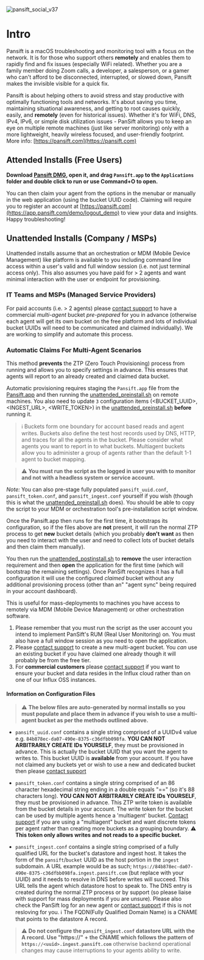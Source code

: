 ![pansift_social_v37](https://user-images.githubusercontent.com/4045949/153039199-940a88e8-1a62-4d78-9c74-48094f541336.jpg)

# Intro 

Pansift is a macOS troubleshooting and monitoring tool with a focus on the network. It is for those who support others **remotely** and enables them to rapidly find and fix issues (especially WiFi related). Whether you are a family member doing Zoom calls, a developer, a salesperson, or a gamer who can't afford to be disconnected, interrupted, or slowed down, Pansift makes the invisible visible for a quick fix.

Pansift is about helping others to avoid stress and stay productive with optimally functioning tools and networks. It's about saving you time, maintaining situational awareness, and getting to root causes quickly, easily, and **remotely** (even for historical issues). Whether it's for WiFi, DNS, IPv4, IPv6, or simple disk utilization issues - PanSift allows you to keep an eye on multiple remote machines (just like server monitoring) only with a more lightweight, heavily wireless focused, and user-friendly footprint. More info: [https://pansift.com](https://pansift.com) 
 
## Attended Installs (Free Users)

**Download [Pansift DMG](https://github.com/pansift/p3/raw/main/Pansift.dmg), open it, and drag `Pansift.app` to the `Applications` folder and double click to run or use Command+O to open.**

You can then claim your agent from the options in the menubar or manually in the web application (using the bucket UUID code). Claiming will require you to register an account at [https://pansift.com](https://app.pansift.com/demo/logout_demo) to view your data and insights. Happy troubleshooting!

## Unattended Installs (Company /  MSPs)

Unattended installs assume that an orchestration or MDM (Mobile Device Management) like platform is available to you including command line access within a user's valid and full window session (i.e. not just terminal access only). This also assumes you have paid for > 2 agents and want minimal interaction with the user or endpoint for provisioning.

### IT Teams and MSPs (Managed Service Providers)

For paid accounts (i.e. > 2 agents) please [contact support](https://pansift.com/contact) to have a commercial _multi-agent_ bucket _pre-prepared_ for you in advance (otherwise each agent will get its own bucket on the free platform and lots of individual bucket UUIDs will need to be communicated and claimed individually). We are working to simplify and automate this process.

### Automatic Claims For Multi-Agent Scenarios

This method **prevents** the ZTP (Zero Touch Provisioning) process from running and allows you to specify settings in advance. This ensures that agents will report to an already created and claimed data bucket.

Automatic provisioning requires staging the `Pansift.app` file from the [Pansift.app](Pansift.dmg) and then running the [unattended_preinstall.sh](Scripts/unattended_preinstall.sh) on remote machines. You also need to update `3` configuration items (<BUCKET_UUID>, <INGEST_URL>, <WRITE_TOKEN>) in the [unattended_preinstall.sh](Scripts/unattended_preinstall.sh) **before** running it.

> :information_source: Buckets form one boundary for account based reads and agent writes. Buckets also define the test host records used by DNS, HTTP, and traces for all the agents in the bucket. Please consider what agents you want to report in to what buckets. Multiagent buckets allow you to administer a group of agents rather than the default 1-1 agent to bucket mapping.

> :warning: **You must run the script as the logged in user you with to monitor and not with a headless system or service account.**

*Note:* You can also pre-stage fully populated `pansift_uuid.conf`, `pansift_token.conf`, and `pansift_ingest.conf` yourself if you wish (though this is what the [unattended_preinstall.sh](Scripts/unattended_preinstall.sh) does). You should be able to copy the script to your MDM or orchestration tool's pre-installation script window.

Once the Pansift.app then runs for the first time, it bootstraps its configuration, so if the files above are **not** present, it will run the normal ZTP process to get **new** bucket details (which you probably **don't want** as then you need to interact with the user and need to collect lots of bucket details and then claim them manually). 

You then run the [unattended_postinstall.sh](Scripts/unattended_postinstall.sh) to **remove** the user interaction requirement and then **open** the application for the first time (which will bootstrap the remaining settings). Once PanSift recognizes it has a full configuration it will use the configured *claimed* bucket without any additional provisioning process (other than an" "agent sync" being required in your account dashboard). 

This is useful for mass-deployments to machines you have access to remotely via MDM (Mobile Device Management) or other orchestration software. 

1. Please remember that you must run the script as the user account you intend to implement PanSift's RUM (Real User Monitoring) on. You must also have a full window session as you need to open the application.
2. Please [contact support](https://pansift.com/contact) to create a new multi-agent bucket. You _can_ use an existing bucket if you have claimed one already though it will probably be from the free tier.
3. For **commercial customers** please [contact support](https://pansift.com/contact) if you want to ensure your bucket and data resides in the Influx cloud rather than on one of our Influx OSS instances.

#### Information on Configuration Files

> :warning: **The below files are auto-generated by normal installs so you must populate and place them in advance if you wish to use a multi-agent bucket as per the methods outlined above.**

 * `pansift_uuid.conf` contains a single string comprised of a UUIDv4 value e.g. `84b878ec-da07-490e-8375-c36dfbb098fa`. **YOU CAN NOT ARBITRARILY CREATE IDs YOURSELF**, they must be provisioned in advance. This is actually the bucket UUID that you want the agent to writes to. This bucket UUID is **available** from your account. If you have not claimed any buckets yet or wish to use a new and dedicated bucket then please [contact support](https://pansift.com/contact)

 * `pansift_token.conf` contains a single string comprised of an 86 character hexadecimal string ending in a double equals "==" (so it's 88 characters long). **YOU CAN NOT ARBITRARILY CREATE IDs YOURSELF**, they must be provisioned in advance. This ZTP write token is available from the bucket details in your account. The write token for the bucket can be used by multiple agents hence a 'multiagent' bucket. [Contact support](https://pansift.com/contact) if you are using a "multiagent" bucket and want discrete tokens per agent rather than creating more buckets as a grouping boundary. :warning: **This token only allows writes and not reads to a specific bucket.**

 * `pansift_ingest.conf` contains a single string comprised of a fully qualified URL for the bucket's datastore and ingest host. It takes the form of the `pansift`/`bucket` UUID as the host portion in the `ingest` subdomain. A URL example would be as such; `https://84b878ec-da07-490e-8375-c36dfbb098fa.ingest.pansift.com` (but replace with your UUID) and it needs to resolve in DNS before writes will succeed. This URL tells the agent which datastore host to speak to. The DNS entry is created during the normal ZTP process or by support (so please liaise with support for mass deployments if you are unsure). Please also check the PanSift log for an new agent or [contact support](https://pansift.com/contact) if this is not resloving for you. :information_source: The FQDN(Fully Qualified Domain Name) is a CNAME that points to the datastore A record.

> :warning: **Do not configure the `pansift_ingest.conf` datastore URL with the A record. Use "https://" + the CNAME which follows the pattern of `https://<uuid>.ingest.pansift.com`** otherwise backend operational changes may cause interruptions to your agents ability to write.

